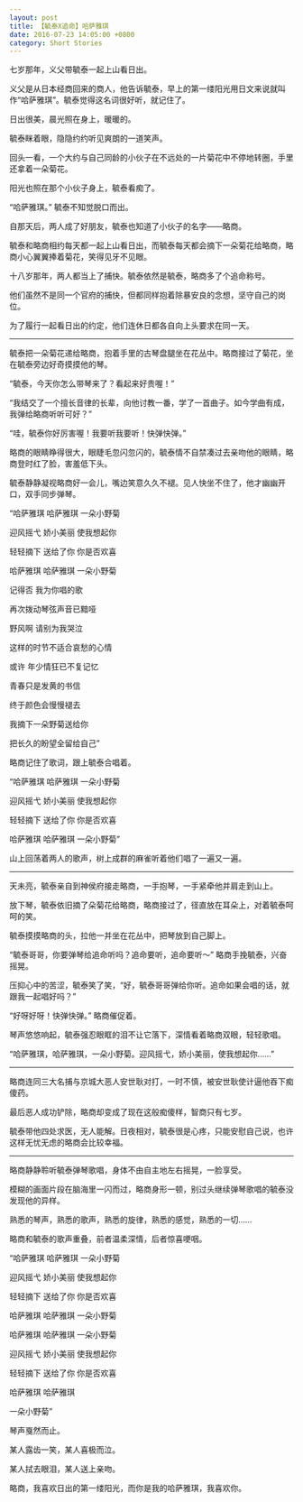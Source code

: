 ```yaml
---
layout: post
title: 【毓泰X追命】哈萨雅琪
date: 2016-07-23 14:05:00 +0800
category: Short Stories
---
```

七岁那年，义父带毓泰一起上山看日出。

义父是从日本经商回来的商人，他告诉毓泰，早上的第一缕阳光用日文来说就叫作“哈萨雅琪”。毓泰觉得这名词很好听，就记住了。

日出很美，晨光照在身上，暖暖的。

毓泰眯着眼，隐隐约约听见爽朗的一道笑声。

回头一看，一个大约与自己同龄的小伙子在不远处的一片菊花中不停地转圈，手里还拿着一朵菊花。

阳光也照在那个小伙子身上，毓泰看痴了。

“哈萨雅琪。” 毓泰不知觉脱口而出。

自那天后，两人成了好朋友，毓泰也知道了小伙子的名字——略商。

毓泰和略商相约每天都一起上山看日出，而毓泰每天都会摘下一朵菊花给略商，略商小心翼翼捧着菊花，笑得见牙不见眼。

十八岁那年，两人都当上了捕快。毓泰依然是毓泰，略商多了个追命称号。

他们虽然不是同一个官府的捕快，但都同样抱着除暴安良的念想，坚守自己的岗位。

为了履行一起看日出的约定，他们连休日都各自向上头要求在同一天。

----

毓泰把一朵菊花递给略商，抱着手里的古琴盘腿坐在花丛中。略商接过了菊花，坐在毓泰旁边好奇摸摸他的琴。

“毓泰，今天你怎么带琴来了？看起来好贵喔！”

“我结交了一个擅长音律的长辈，向他讨教一番，学了一首曲子。如今学曲有成，我弹给略商听听可好？”

“哇，毓泰你好厉害喔！我要听我要听！快弹快弹。”

略商的眼睛睁得很大，眼睫毛忽闪忽闪的，毓泰情不自禁凑过去亲吻他的眼睛，略商登时红了脸，害羞低下头。

毓泰静静凝视略商好一会儿，嘴边笑意久久不褪。见人快坐不住了，他才幽幽开口，双手同步弹琴。

“哈萨雅琪 哈萨雅琪 一朵小野菊

迎风摇弋 娇小美丽 使我想起你

轻轻摘下 送给了你 你是否欢喜

哈萨雅琪 哈萨雅琪 一朵小野菊

记得否 我为你唱的歌

再次拨动琴弦声音已黯哑

野风啊 请别为我哭泣

这样的时节不适合哀愁的心情

或许 年少情狂已不复记忆

青春只是发黄的书信

终于颜色会慢慢褪去

我摘下一朵野菊送给你

把长久的盼望全留给自己”

略商记住了歌词，跟上毓泰合唱着。

“哈萨雅琪 哈萨雅琪 一朵小野菊

迎风摇弋 娇小美丽 使我想起你

轻轻摘下 送给了你 你是否欢喜

哈萨雅琪 哈萨雅琪 一朵小野菊”

山上回荡着两人的歌声，树上成群的麻雀听着他们唱了一遍又一遍。

----

天未亮，毓泰亲自到神侯府接走略商，一手抱琴，一手紧牵他并肩走到山上。

放下琴，毓泰依旧摘了朵菊花给略商，略商接过了，径直放在耳朵上，对着毓泰呵呵的笑。

毓泰摸摸略商的头，拉他一并坐在花丛中，把琴放到自己脚上。

“毓泰哥哥，你要弹琴给追命听吗？追命要听，追命要听～” 略商手挽毓泰，兴奋摇晃。

压抑心中的苦涩，毓泰笑了笑，“好，毓泰哥哥弹给你听。追命如果会唱的话，就跟我一起唱好吗？”

“好呀好呀！快弹快弹。” 略商催促着。

琴声悠悠响起，毓泰强忍眼眶的泪不让它落下，深情看着略商双眼，轻轻歌唱。

 “哈萨雅琪，哈萨雅琪，一朵小野菊。迎风摇弋，娇小美丽，使我想起你……”

----

略商连同三大名捕与京城大恶人安世耿对打，一时不慎，被安世耿使计逼他吞下痴傻药。

最后恶人成功铲除，略商却变成了现在这般痴傻样，智商只有七岁。

毓泰带他四处求医，无人能解。日夜相对，毓泰很是心疼，只能安慰自己说，也许这样无忧无虑的略商会比较幸福。

----

略商静静聆听毓泰弹琴歌唱，身体不由自主地左右摇晃，一脸享受。

模糊的画面片段在脑海里一闪而过，略商身形一顿，别过头继续弹琴歌唱的毓泰没发现他的异样。

熟悉的琴声，熟悉的歌声，熟悉的旋律，熟悉的感觉，熟悉的一切……

略商和毓泰的歌声重叠，前者温柔深情，后者惊喜哽咽。

“哈萨雅琪 哈萨雅琪 一朵小野菊

迎风摇弋 娇小美丽 使我想起你

轻轻摘下 送给了你 你是否欢喜

哈萨雅琪 哈萨雅琪 一朵小野菊

哈萨雅琪 哈萨雅琪 一朵小野菊

迎风摇弋 娇小美丽 使我想起你

轻轻摘下 送给了你 你是否欢喜

哈萨雅琪 哈萨雅琪

一朵小野菊”

琴声戛然而止。

某人露齿一笑，某人喜极而泣。

某人拭去眼泪，某人送上亲吻。

略商，我喜欢日出的第一缕阳光，而你是我的哈萨雅琪，我喜欢你。